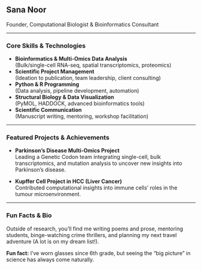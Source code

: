 ## Sana Noor  
Founder, Computational Biologist & Bioinformatics Consultant

---

### Core Skills & Technologies
- **Bioinformatics & Multi-Omics Data Analysis**  
  (Bulk/single-cell RNA-seq, spatial transcriptomics, proteomics)
- **Scientific Project Management**  
  (Ideation to publication, team leadership, client consulting)
- **Python & R Programming**  
  (Data analysis, pipeline development, automation)
- **Structural Biology & Data Visualization**  
  (PyMOL, HADDOCK, advanced bioinformatics tools)
- **Scientific Communication**  
  (Manuscript writing, mentoring, workshop facilitation)

---

### Featured Projects & Achievements

- **Parkinson’s Disease Multi-Omics Project**  
  Leading a Genetic Codon team integrating single-cell, bulk transcriptomics, and mutation analysis to uncover new insights into Parkinson’s disease.

- **Kupffer Cell Project in HCC (Liver Cancer)**  
  Contributed computational insights into immune cells’ roles in the tumour microenvironment.

---

### Fun Facts & Bio

Outside of research, you’ll find me writing poems and prose, mentoring students, binge-watching crime thrillers, and planning my next travel adventure (A lot is on my dream list!).  

**Fun fact:** I’ve worn glasses since 6th grade, but seeing the “big picture” in science has always come naturally.

